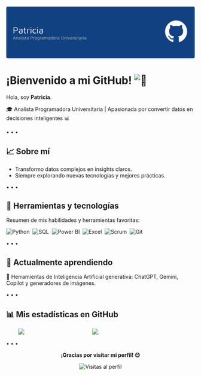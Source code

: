
![Header](images/banner.png)

# ¡Bienvenido a mi GitHub! <picture><source srcset="https://fonts.gstatic.com/s/e/notoemoji/latest/1f44b/512.webp" type="image/webp"><img src="https://fonts.gstatic.com/s/e/notoemoji/latest/1f44b/512.gif" alt="👋" width="32" height="32"></picture>


Hola, soy **Patricia**. 

🎓 Analista Programadora Universitaria | Apasionada por convertir datos en decisiones inteligentes 📊

• • •

## 📈 Sobre mí

- Transformo datos complejos en insights claros.  
- Siempre explorando nuevas tecnologías y mejores prácticas.  

• • •

## 🧰 Herramientas y tecnologías

Resumen de mis habilidades y herramientas favoritas:

![Python](https://img.shields.io/badge/Python-3776AB?logo=python&logoColor=white)&nbsp;
![SQL](https://img.shields.io/badge/SQL-4479A1?logo=mysql&logoColor=white)&nbsp;
![Power BI](https://img.shields.io/badge/Power%20BI-F2C811?logo=power-bi&logoColor=black)&nbsp;
![Excel](https://img.shields.io/badge/Excel-217346?logo=microsoft-excel&logoColor=white)&nbsp;
![Scrum](https://img.shields.io/badge/Scrum-6DB33F?logo=scrumalliance&logoColor=white)&nbsp;
![Git](https://img.shields.io/badge/Git-F05032?logo=git&logoColor=white)  

• • •


## 🧩 Actualmente aprendiendo

🤖 Herramientas de Inteligencia Artificial generativa: ChatGPT, Gemini, Copilot y generadores de imágenes.

• • •


## 📊 Mis estadísticas en GitHub


<p align="center">
  <img src="https://github-readme-stats.vercel.app/api/top-langs/?username=by-pat&layout=compact&theme=tokyonight" width="36.5%" style="display:inline-block; vertical-align:top; margin-right:2%;" />
  <img src="https://github-readme-stats.vercel.app/api?username=by-pat&show_icons=true&theme=tokyonight&count_private=true" width="48%" style="display:inline-block; vertical-align:top;" />
</p>


• • •


<p align="center">
    <strong>¡Gracias por visitar mi perfil! 😊</strong>
</p>

<p align="center">
    <img src="https://komarev.com/ghpvc/?username=patlpxD&style=for-the-badge&color=blue" alt="Visitas al perfil">
</p>
